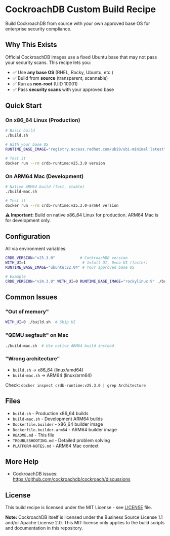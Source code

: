 # CockroachDB Custom Build Recipe

Build CockroachDB from source with your own approved base OS for enterprise security compliance.

## Why This Exists

Official CockroachDB images use a fixed Ubuntu base that may not pass your security scans. This recipe lets you:
- ✅ Use **any base OS** (RHEL, Rocky, Ubuntu, etc.)
- ✅ Build from **source** (transparent, scannable)
- ✅ Run as **non-root** (UID 10001)
- ✅ Pass **security scans** with your approved base

## Quick Start

### On x86_64 Linux (Production)
```bash
# Basic build
./build.sh

# With your base OS
RUNTIME_BASE_IMAGE="registry.access.redhat.com/ubi9/ubi-minimal:latest" ./build.sh

# Test it
docker run --rm crdb-runtime:v25.3.0 version
```

### On ARM64 Mac (Development)
```bash
# Native ARM64 build (fast, stable)
./build-mac.sh

# Test it
docker run --rm crdb-runtime:v25.3.0-arm64 version
```

**⚠️ Important:** Build on native x86_64 Linux for production. ARM64 Mac is for development only.

## Configuration

All via environment variables:

```bash
CRDB_VERSION="v25.3.0"           # CockroachDB version
WITH_UI=1                         # 1=full UI, 0=no UI (faster)
RUNTIME_BASE_IMAGE="ubuntu:22.04" # Your approved base OS

# Example
CRDB_VERSION="v24.3.0" WITH_UI=0 RUNTIME_BASE_IMAGE="rockylinux:9" ./build.sh
```

## Common Issues

### "Out of memory"
```bash
WITH_UI=0 ./build.sh  # Skip UI
```

### "QEMU segfault" on Mac
```bash
./build-mac.sh  # Use native ARM64 build instead
```

### "Wrong architecture"
- `build.sh` → x86_64 (linux/amd64)
- `build-mac.sh` → ARM64 (linux/arm64)

Check: `docker inspect crdb-runtime:v25.3.0 | grep Architecture`

## Files

- `build.sh` - Production x86_64 builds
- `build-mac.sh` - Development ARM64 builds  
- `Dockerfile.builder` - x86_64 builder image
- `Dockerfile.builder.arm64` - ARM64 builder image
- `README.md` - This file
- `TROUBLESHOOTING.md` - Detailed problem solving
- `PLATFORM-NOTES.md` - ARM64 Mac context

## More Help

- CockroachDB issues: https://github.com/cockroachdb/cockroach/discussions

## License

This build recipe is licensed under the MIT License - see [LICENSE](LICENSE) file.

**Note:** CockroachDB itself is licensed under the Business Source License 1.1 and/or Apache License 2.0. This MIT license only applies to the build scripts and documentation in this repository.
